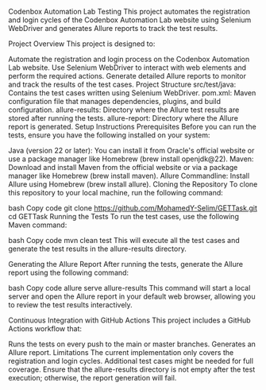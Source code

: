 Codenbox Automation Lab Testing
This project automates the registration and login cycles of the Codenbox Automation Lab website using Selenium WebDriver and generates Allure reports to track the test results.

Project Overview
This project is designed to:

Automate the registration and login process on the Codenbox Automation Lab website.
Use Selenium WebDriver to interact with web elements and perform the required actions.
Generate detailed Allure reports to monitor and track the results of the test cases.
Project Structure
src/test/java: Contains the test cases written using Selenium WebDriver.
pom.xml: Maven configuration file that manages dependencies, plugins, and build configuration.
allure-results: Directory where the Allure test results are stored after running the tests.
allure-report: Directory where the Allure report is generated.
Setup Instructions
Prerequisites
Before you can run the tests, ensure you have the following installed on your system:

Java (version 22 or later): You can install it from Oracle's official website or use a package manager like Homebrew (brew install openjdk@22).
Maven: Download and install Maven from the official website or via a package manager like Homebrew (brew install maven).
Allure Commandline: Install Allure using Homebrew (brew install allure).
Cloning the Repository
To clone this repository to your local machine, run the following command:

bash
Copy code
git clone https://github.com/MohamedY-Selim/GETTask.git
cd GETTask
Running the Tests
To run the test cases, use the following Maven command:

bash
Copy code
mvn clean test
This will execute all the test cases and generate the test results in the allure-results directory.

Generating the Allure Report
After running the tests, generate the Allure report using the following command:

bash
Copy code
allure serve allure-results
This command will start a local server and open the Allure report in your default web browser, allowing you to review the test results interactively.

Continuous Integration with GitHub Actions
This project includes a GitHub Actions workflow that:

Runs the tests on every push to the main or master branches.
Generates an Allure report.
Limitations
The current implementation only covers the registration and login cycles. Additional test cases might be needed for full coverage.
Ensure that the allure-results directory is not empty after the test execution; otherwise, the report generation will fail.
